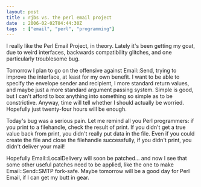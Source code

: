 ```yaml
---
layout: post
title : rjbs vs. the perl email project
date  : 2006-02-02T04:44:30Z
tags  : ["email", "perl", "programming"]
---
```

I really like the Perl Email Project, in theory.  Lately it's been getting my goat, due to weird interfaces, backwards compatibility glitches, and one particularly troublesome bug.

Tomorrow I plan to go on the offensive against Email::Send, trying to improve the interface, at least for my own benefit.  I want to be able to specify the envelope sender and recipient, I more standard return values, and maybe just a more standard argument passing system.  Simple is good, but I can't afford to box anything into something so simple as to be constrictive.  Anyway, time will tell whether I should actually be worried.  Hopefully just twenty-four hours will be enough.

Today's bug was a serious pain.  Let me remind all you Perl programmers:  if you print to a filehandle, check the result of print.  If you didn't get a true value back from print, you didn't really put data in the file.  Even if you could create the file and close the filehandle successfully, if you didn't print, you didn't deliver your mail!

Hopefully Email::LocalDelivery will soon be patched... and now I see that some other useful patches need to be applied, like the one to make Email::Send::SMTP fork-safe.  Maybe tomorrow will be a good day for Perl Email, if I can get my butt in gear. 
